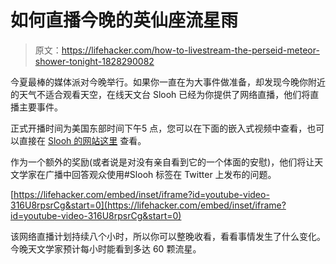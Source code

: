 # 如何直播今晚的英仙座流星雨

> 原文：<https://lifehacker.com/how-to-livestream-the-perseid-meteor-shower-tonight-1828290082>

今夏最棒的媒体派对今晚举行。如果你一直在为大事件做准备，却发现今晚你附近的天气不适合观看天空，在线天文台 Slooh 已经为你提供了网络直播，他们将直播主要事件。



正式开播时间为美国东部时间下午5 点，您可以在下面的嵌入式视频中查看，也可以直接在 [Slooh 的网站这里](https://live.slooh.com/) 查看。

作为一个额外的奖励(或者说是对没有亲自看到它的一个体面的安慰)，他们将让天文学家在广播中回答观众使用#Slooh 标签在 Twitter 上发布的问题。

 [https://lifehacker.com/embed/inset/iframe?id=youtube-video-316U8rpsrCg&start=0](https://lifehacker.com/embed/inset/iframe?id=youtube-video-316U8rpsrCg&start=0) 

该网络直播计划持续八个小时，所以你可以整晚收看，看看事情发生了什么变化。今晚天文学家预计每小时能看到多达 60 颗流星。